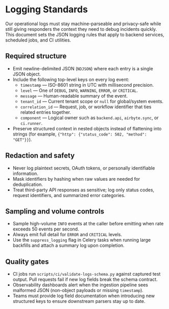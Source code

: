 # Logging Standards

Our operational logs must stay machine-parseable and privacy-safe while still giving responders the context they need to debug incidents quickly. This document sets the JSON logging rules that apply to backend services, scheduled jobs, and CI utilities.

## Required structure

- Emit newline-delimited JSON (`NDJSON`) where each entry is a single JSON object.
- Include the following top-level keys on every log event:
  - `timestamp` — ISO-8601 string in UTC with millisecond precision.
  - `level` — One of `DEBUG`, `INFO`, `WARNING`, `ERROR`, or `CRITICAL`.
  - `message` — Human-readable summary of the event.
  - `tenant_id` — Current tenant scope or `null` for global/system events.
  - `correlation_id` — Request, job, or workflow identifier that ties related entries together.
  - `component` — Logical owner such as `backend.api`, `airbyte.sync`, or `ci.runner`.
- Preserve structured context in nested objects instead of flattening into strings (for example, `{"http": {"status_code": 502, "method": "GET"}}`).

## Redaction and safety

- Never log plaintext secrets, OAuth tokens, or personally identifiable information.
- Mask identifiers by hashing when raw values are needed for deduplication.
- Treat third-party API responses as sensitive; log only status codes, request identifiers, and summarized error categories.

## Sampling and volume controls

- Sample high-volume `INFO` events at the caller before emitting when rate exceeds 50 events per second.
- Always emit full detail for `ERROR` and `CRITICAL` levels.
- Use the `suppress_logging` flag in Celery tasks when running large backfills and attach a summary log upon completion.

## Quality gates

- CI jobs run `scripts/ci/validate-logs-schema.py` against captured test output. Pull requests fail if new log fields break the schema contract.
- Observability dashboards alert when the ingestion pipeline sees malformed JSON (non-object payloads or missing `timestamp`).
- Teams must provide log field documentation when introducing new structured keys to ensure downstream parsers stay up to date.
